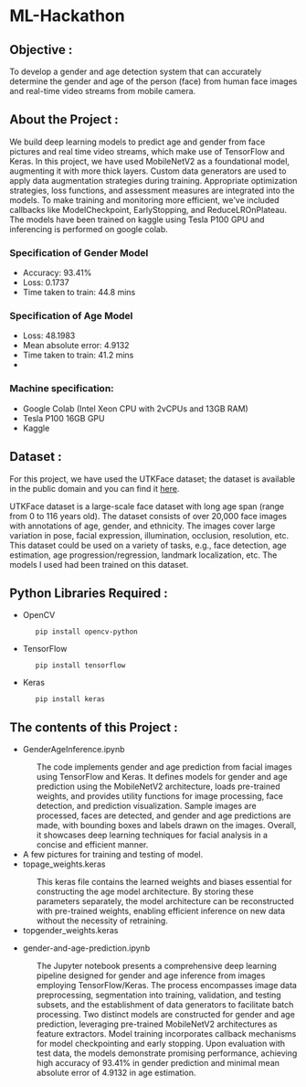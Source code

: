# ML-Hackathon
<h2>Objective :</h2>
<p>To develop a gender and age detection system that can accurately determine the gender and age of the person (face) from human face images and real-time video streams from mobile camera.</p>

<h2>About the Project :</h2>
<p>We build deep learning models to predict age and gender from face pictures and real time video streams, which make use of TensorFlow and Keras. In this project, we have used MobileNetV2 as a foundational model, augmenting it with more thick layers. Custom data generators are used to apply data augmentation strategies during training. Appropriate optimization strategies, loss functions, and assessment measures are integrated into the models. To make training and monitoring more efficient, we've included callbacks like ModelCheckpoint, EarlyStopping, and ReduceLROnPlateau. 
The models have been trained on kaggle using Tesla P100 GPU and inferencing is performed on google colab.

### Specification of Gender Model 
- Accuracy: 93.41%  
- Loss: 0.1737 
- Time taken to train: 44.8 mins

### Specification of Age Model 
- Loss: 48.1983
- Mean absolute error: 4.9132
- Time taken to train: 41.2 mins
- 
### Machine specification: 
- Google Colab (Intel Xeon CPU with 2vCPUs and 13GB RAM)
- Tesla P100 16GB GPU
- Kaggle
</p>

<h2>Dataset :</h2>
<p>For this project, we have used the UTKFace dataset; the dataset is available in the public domain and you can find it <a href="https://www.kaggle.com/datasets/jangedoo/utkface-new">here</a>. 

UTKFace dataset is a large-scale face dataset with long age span (range from 0 to 116 years old). The dataset consists of over 20,000 face images with annotations of age, gender, and ethnicity. The images cover large variation in pose, facial expression, illumination, occlusion, resolution, etc. This dataset could be used on a variety of tasks, e.g., face detection, age estimation, age progression/regression, landmark localization, etc. The models I used had been trained on this dataset.</p>

<h2>Python Libraries Required :</h2>
<ul>
  <li>OpenCV</li>
  
       pip install opencv-python
</ul>
<ul>
 <li>TensorFlow</li>
  
       pip install tensorflow
</ul>
<ul>
 <li>Keras</li>
  
       pip install keras
</ul>

<h2>The contents of this Project :</h2>
<ul>
  <li>GenderAgeInference.ipynb</li>
    <ul> The code implements gender and age prediction from facial images using TensorFlow and Keras. It defines models for gender and age prediction using the MobileNetV2 architecture, loads pre-trained weights, and provides utility functions for image processing, face detection, and prediction visualization. Sample images are processed, faces are detected, and gender and age predictions are made, with bounding boxes and labels drawn on the images. Overall, it showcases deep learning techniques for facial analysis in a concise and efficient manner.
    </ul>
  <li>A few pictures for training and testing of model.</li>
  <li>topage_weights.keras</li>
    <ul> This keras file contains the learned weights and biases essential for constructing the age model architecture. By storing these parameters separately, the model architecture can be reconstructed with pre-trained weights, enabling efficient inference on new data without the necessity of retraining.
    </ul>
  <li>topgender_weights.keras</li>
    <ul> <a href="https://drive.google.com/file/d/1LVEYwvXk3-qeNgKF_x1s-ccLTjv3Jg2o/view?usp=drivesdk"></a>
    </ul>
  <li>gender-and-age-prediction.ipynb</li>
    <ul> The Jupyter notebook presents a comprehensive deep learning pipeline designed for gender and age inference from images employing TensorFlow/Keras. The process encompasses image data preprocessing, segmentation into training, validation, and testing subsets, and the establishment of data generators to facilitate batch processing. Two distinct models are constructed for gender and age prediction, leveraging pre-trained MobileNetV2 architectures as feature extractors. Model training incorporates callback mechanisms for model checkpointing and early stopping. Upon evaluation with test data, the models demonstrate promising performance, achieving high accuracy of 93.41% in gender prediction and minimal mean absolute error of 4.9132 in age estimation.
    </ul>
 </ul>
 
